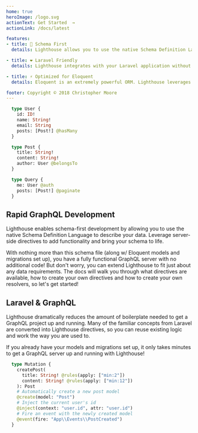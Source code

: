 ```yaml
---
home: true
heroImage: /logo.svg
actionText: Get Started  →
actionLink: /docs/latest

features:
- title: 📜 Schema First
  details: Lighthouse allows you to use the native Schema Definition Language to describe your data. Leverage server-side directives to add functionality and bring your schema to life.

- title: ❤️ Laravel Friendly
  details: Lighthouse integrates with your Laravel application without the need to re-write your entire domain. Just build a GraphQL schema on top of your current logic and start querying!

- title: ⚡ Optimized for Eloquent
  details: Eloquent is an extremely powerful ORM. Lighthouse leverages your current model relationships and creates optimized database queries.

footer: Copyright © 2018 Christopher Moore
---
```


<div class="highlights">
  <div class="highlight">

  ```graphql
    type User {
      id: ID!
      name: String!
      email: String
      posts: [Post!] @hasMany
    }

    type Post {
      title: String!
      content: String!
      author: User @belongsTo
    }

    type Query {
      me: User @auth
      posts: [Post!] @paginate
    }
  ```

  </div>
  <div class="highlight">
    <h2>Rapid GraphQL Development</h2>
    <p>
      Lighthouse enables schema-first development by allowing you to use the native Schema Definition Language to describe your data. Leverage server-side directives to add functionality and bring your schema to life. 
    </p>
    <p>
      With nothing more than this schema file (along w/ Eloquent models and migrations set up), you have a fully functional GraphQL server with no additional code! But don't worry, you can extend Lighthouse to fit just about any data requirements. The docs will walk you through what directives are available, how to create your own directives and how to create your own resolvers, so let's get started!
    </p>
  </div>
</div>

<div class="highlights">
  <div class="highlight">
  <h2>Laravel & GraphQL</h2>
    <p>
      Lighthouse dramatically reduces the amount of boilerplate needed to get a GraphQL project up and running. Many of the familiar concepts from Laravel are converted into Lighthouse directives, so you can reuse existing logic and work the way you are used to.
    </p>
    <p>
      If you already have your models and migrations set up, it only takes minutes to get a GraphQL server up and running with Lighthouse!
    </p>
  </div>
  <div class="highlight">

  ```graphql
    type Mutation {
      createPost(
        title: String! @rules(apply: ["min:2"])
        content: String! @rules(apply: ["min:12"])
      ): Post
      # Automatically create a new post model
      @create(model: "Post")
      # Inject the current user's id
      @inject(context: "user.id", attr: "user.id")
      # Fire an event with the newly created model
      @event(fire: "App\\Events\\PostCreated")
    }
  ```

  </div>
</div>


<br />
<br />
